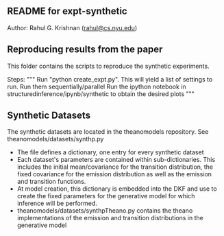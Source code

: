 ## README for expt-synthetic
Author: Rahul G. Krishnan (rahul@cs.nyu.edu)

## Reproducing results from the paper
This folder contains the scripts to reproduce the synthetic experiments. 

Steps:
"""
    Run "python create_expt.py". This will yield a list of settings to run. Run them sequentially/parallel 
    Run the ipython notebook in structuredinference/ipynb/synthetic to obtain the desired plots 
"""
## Synthetic Datasets

The synthetic datasets are located in the theanomodels repository. See theanomodels/datasets/synthp.py 
* The file defines a dictionary, one entry for every synthetic dataset
* Each dataset's parameters are contained within sub-dictionaries. This includes the initial mean/covariance for the transition distribution, the fixed covariance for the emission distribution as well as the emission and transition functions.
* At model creation, this dictionary is embedded into the DKF and use to create the fixed parameters for the generative model
for which inference will be performed. 
* theanomodels/datasets/synthpTheano.py contains the theano implementations of the emission and transition distributions in the generative model 
